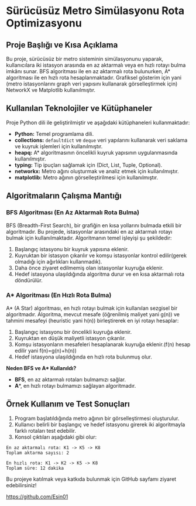 # Sürücüsüz Metro Simülasyonu Rota Optimizasyonu

## Proje Başlığı ve Kısa Açıklama

Bu proje, sürücüsüz bir metro sisteminin simülasyonunu yaparak, kullanıcılara iki istasyon arasında en az aktarmalı veya en hızlı rotayı bulma imkânı sunar. BFS algoritması ile en az aktarmalı rota bulunurken, A* algoritması ile en hızlı rota hesaplanmaktadır. Grafiksel gösterim için yani (metro istasyonlarını graph veri yapısını kullanarak görselleştirmek için) NetworkX ve Matplotlib kullanılmıştır.

## Kullanılan Teknolojiler ve Kütüphaneler

Proje Python dili ile geliştirilmiştir ve aşağıdaki kütüphaneleri kullanmaktadır:

- **Python:** Temel programlama dili.
- **collections:** `defaultdict` ve `deque` veri yapılarını kullanarak veri saklama ve kuyruk işlemleri için kullanılmıştır.
- **heapq:** A* algoritmasının öncelikli kuyruk yapısının uygulanmasında kullanılmıştır.
- **typing:** Tip ipuçları sağlamak için (Dict, List, Tuple, Optional).
- **networkx:** Metro ağını oluşturmak ve analiz etmek için kullanılmıştır.
- **matplotlib:** Metro ağının görselleştirilmesi için kullanılmıştır.

## Algoritmaların Çalışma Mantığı

### BFS Algoritması (En Az Aktarmalı Rota Bulma)

BFS (Breadth-First Search), bir grafiğin en kısa yollarını bulmada etkili bir algoritmadır. Bu projede, istasyonlar arasındaki en az aktarmalı rotayı bulmak için kullanılmaktadır. Algoritmanın temel işleyişi şu şekildedir:

1. Başlangıç istasyonu bir kuyruk yapısına eklenir.
2. Kuyruktan bir istasyon çıkarılır ve komşu istasyonlar kontrol edilir(gerek olmadığı için ağırlıkları kullanmadık).
3. Daha önce ziyaret edilmemiş olan istasyonlar kuyruğa eklenir.
4. Hedef istasyona ulaşıldığında algoritma durur ve en kısa aktarmalı rota döndürülür.

### A* Algoritması (En Hızlı Rota Bulma)

A* (A Star) algoritması, en hızlı rotayı bulmak için kullanılan sezgisel bir algoritmadır. Algoritma, mevcut mesafe (öğrenilmiş maliyet yani g(n)) ve tahmini mesafeyi (heuristic yani h(n)) birleştirerek en iyi rotayı hesaplar:

1. Başlangıç istasyonu bir öncelikli kuyruğa eklenir.
2. Kuyruktan en düşük maliyetli istasyon çıkarılır.
3. Komşu istasyonların mesafeleri hesaplanarak kuyruğa eklenir.(f(n) hesap edilir yani f(n)=g(n)+h(n))
4. Hedef istasyona ulaşıldığında en hızlı rota bulunmuş olur.

**Neden BFS ve A\* Kullanıldı?**

- **BFS**, en az aktarmalı rotaları bulmamızı sağlar.
- **A***, en hızlı rotayı bulmamızı sağlayan algoritmadır.

## Örnek Kullanım ve Test Sonuçları

1. Program başlatıldığında metro ağının bir görselleştirmesi oluşturulur.
2. Kullanıcı belirli bir başlangıç ve hedef istasyonu girerek iki algoritmayla farklı rotaları test edebilir.
3. Konsol çıktıları aşağıdaki gibi olur:

```
En az aktarmalı rota: K1 -> K5 -> K8
Toplam aktarma sayısı: 2

En hızlı rota: K1 -> K2 -> K5 -> K8
Toplam süre: 12 dakika
```

Bu projeye katılmak veya katkıda bulunmak için GitHub sayfamı ziyaret edebilirsiniz!

https://github.com/Esin01
